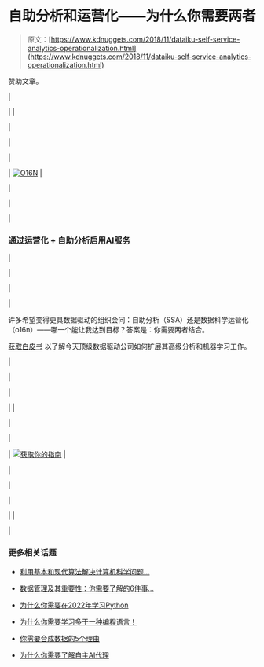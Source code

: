 # 自助分析和运营化——为什么你需要两者

> 原文：[https://www.kdnuggets.com/2018/11/dataiku-self-service-analytics-operationalization.html](https://www.kdnuggets.com/2018/11/dataiku-self-service-analytics-operationalization.html)

赞助文章。

|

&#124;  &#124;

&#124;

&#124;

&#124;

&#124; [![O16N](../Images/21eb66f23117f6d8b5d324a1302d09e0.png)](https://pages.dataiku.com/operationalization-ssa?utm_campaign=CONTENT%20Operationalization%20Self-Service%20Analytics%20o16n%20SSA%20WP%20October%202018&utm_source=PAID-Kdnuggets&utm_medium=o16n-Guidebook) &#124;

&#124;

&#124;

&#124;

### 通过运营化 + 自助分析启用AI服务

&#124;

&#124;

&#124;

&#124;

许多希望变得更具数据驱动的组织会问：自助分析（SSA）还是数据科学运营化（o16n）——哪一个能让我达到目标？答案是：你需要两者结合。

[获取白皮书](https://pages.dataiku.com/operationalization-ssa?utm_campaign=CONTENT%20Operationalization%20Self-Service%20Analytics%20o16n%20SSA%20WP%20October%202018&utm_source=PAID-Kdnuggets&utm_medium=o16n-Guidebook) 以了解今天顶级数据驱动公司如何扩展其高级分析和机器学习工作。

&#124;

&#124;

&#124;

&#124;  &#124;

&#124;

&#124;

&#124; [![获取你的指南](../Images/cf50222658070c3ef18d153abecc57d6.png)](https://pages.dataiku.com/operationalization-ssa?utm_campaign=CONTENT%20Operationalization%20Self-Service%20Analytics%20o16n%20SSA%20WP%20October%202018&utm_source=PAID-Kdnuggets&utm_medium=o16n-Guidebook) &#124;

&#124;

&#124;

&#124;

&#124;  &#124;

|

### 更多相关话题

+   [利用基本和现代算法解决计算机科学问题…](https://www.kdnuggets.com/2023/11/packt-tackle-computer-science-problems-fundamental-modern-algorithms-machine-learning)

+   [数据管理及其重要性：你需要了解的6件事…](https://www.kdnuggets.com/2022/05/6-things-need-know-data-management-matters-computer-vision.html)

+   [为什么你需要在2022年学习Python](https://www.kdnuggets.com/2022/04/need-learn-python-2022.html)

+   [为什么你需要学习多于一种编程语言！](https://www.kdnuggets.com/2022/06/need-learn-one-programming-language.html)

+   [你需要合成数据的5个理由](https://www.kdnuggets.com/2023/02/5-reasons-need-synthetic-data.html)

+   [为什么你需要了解自主AI代理](https://www.kdnuggets.com/2023/06/need-know-autonomous-ai-agents.html)
